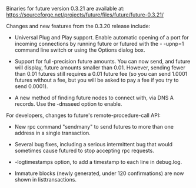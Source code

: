 Binaries for future version 0.3.21 are available at:
  https://sourceforge.net/projects/future/files/future/future-0.3.21/

Changes and new features from the 0.3.20 release include:

* Universal Plug and Play support.  Enable automatic opening of a port for incoming connections by running future or futured with the - -upnp=1 command line switch or using the Options dialog box.

* Support for full-precision future amounts.  You can now send, and future will display, future amounts smaller than 0.01.  However, sending fewer than 0.01 futures still requires a 0.01 future fee (so you can send 1.0001 futures without a fee, but you will be asked to pay a fee if you try to send 0.0001).

* A new method of finding future nodes to connect with, via DNS A records. Use the -dnsseed option to enable.

For developers, changes to future's remote-procedure-call API:

* New rpc command "sendmany" to send futures to more than one address in a single transaction.

* Several bug fixes, including a serious intermittent bug that would sometimes cause futured to stop accepting rpc requests. 

* -logtimestamps option, to add a timestamp to each line in debug.log.

* Immature blocks (newly generated, under 120 confirmations) are now shown in listtransactions.
